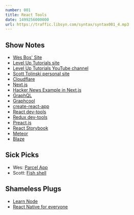 ```yaml
---
number: 001
title: React Tools
date: 1499256000000
url: https://traffic.libsyn.com/syntax/syntax001_4.mp3
---
```


## Show Notes
* [Wes Bos' Site](https://wesbos.com)
* [Level Up Tutorials site](https://www.leveluptutorials.com/)
* [Level Up Tutorials YouTube channel](https://www.youtube.com/user/LevelUpTuts)
* [Scott Tolinski personal site](http://www.scotttolinski.com/)
* [Cloudflare](https://www.cloudflare.com/)
* [Next.js](https://learnnextjs.com/)
* [Hacker News Example in Next.js](https://github.com/now-examples/next-news)
* [GraphQL](http://graphql.org/learn/)
* [Graphcool](https://www.graph.cool/)
* [create-react-app](https://github.com/facebookincubator/create-react-app)
* [React dev-tools](https://github.com/facebook/react-devtools)
* [Redux dev-tools](https://github.com/gaearon/redux-devtools)
* [Preact.js](https://preactjs.com/)
* [React Storybook](https://github.com/storybooks/storybook)
* [Meteor](https://www.meteor.com/)
* [Blaze](http://blazejs.org/)

## Sick Picks

* Wes: [Parcel App](https://parcelapp.net/)
* Scott: [Fish shell](https://fishshell.com/)

## Shameless Plugs

* [Learn Node](http://wesbos.com/learn-node/)
* [React Native for everyone](https://www.leveluptutorials.com/store/products/tutorials/lut-dd014)
